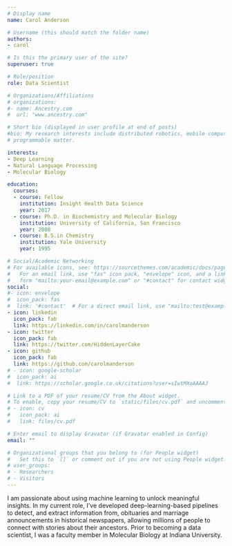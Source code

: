 ```yaml
---
# Display name
name: Carol Anderson

# Username (this should match the folder name)
authors:
- carol

# Is this the primary user of the site?
superuser: true

# Role/position
role: Data Scientist

# Organizations/Affiliations
# organizations:
#- name: Ancestry.com
#  url: "www.ancestry.com"

# Short bio (displayed in user profile at end of posts)
#bio: My research interests include distributed robotics, mobile computing and 
# programmable matter.

interests:
- Deep Learning
- Natural Language Processing
- Molecular Biology

education:
  courses:
  - course: Fellow
    institution: Insight Health Data Science
    year: 2017
  - course: Ph.D. in Biochemistry and Molecular Biology
    institution: University of California, San Francisco
    year: 2008
  - course: B.S.in Chemistry
    institution: Yale University
    year: 1995

# Social/Academic Networking
# For available icons, see: https://sourcethemes.com/academic/docs/page-builder/#icons
#   For an email link, use "fas" icon pack, "envelope" icon, and a link in the
#   form "mailto:your-email@example.com" or "#contact" for contact widget.
social:
#- icon: envelope
#  icon_pack: fas
#  link: '#contact'  # For a direct email link, use "mailto:test@example.org".
- icon: linkedin
  icon_pack: fab
  link: https://linkedin.com/in/carolmanderson
- icon: twitter
  icon_pack: fab
  link: https://twitter.com/HiddenLayerCake
- icon: github
  icon_pack: fab
  link: https://github.com/carolmanderson
# - icon: google-scholar
#  icon_pack: ai
#  link: https://scholar.google.co.uk/citations?user=sIwtMXoAAAAJ

# Link to a PDF of your resume/CV from the About widget.
# To enable, copy your resume/CV to `static/files/cv.pdf` and uncomment the lines below.
# - icon: cv
#   icon_pack: ai
#   link: files/cv.pdf

# Enter email to display Gravatar (if Gravatar enabled in Config)
email: ""

# Organizational groups that you belong to (for People widget)
#   Set this to `[]` or comment out if you are not using People widget.
# user_groups:
# - Researchers
# - Visitors
---
```

I am passionate about using machine learning to unlock meaningful insights. In my current role, I've developed deep-learning-based pipelines to detect, and extract information from, obituaries and marriage announcements in historical newspapers, allowing millions of people to connect with stories about their ancestors. Prior to becoming a data scientist, I was a faculty member in Molecular Biology at Indiana University. 
